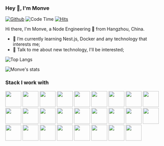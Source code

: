 ### Hey 👋, I'm Monve

[![Github](https://img.shields.io/github/followers/Monve?label=Follow&style=social)](https://github.com/Monve)
![Code Time](https://img.shields.io/endpoint?style=for-the-badge&url=https://codetime-api.datreks.com/badge/3916?logoColor=white%26project=%26recentMS=0%26showProject=false)
[![Hits](https://hits.seeyoufarm.com/api/count/incr/badge.svg?url=https%3A%2F%2Fgithub.com%2FMonveChen&count_bg=%2379C83D&title_bg=%23555555&icon=&icon_color=%23E7E7E7&title=visit&edge_flat=false)](https://hits.seeyoufarm.com)

Hi there, I'm Monve, a Node Engineering 🚀 from Hangzhou, China.

- 🌱 I’m currently learning Nest.js, Docker and any technology that interests me;
- 💬 Talk to me about new technology, I'll be interested;

![Top Langs](https://github-readme-stats-89dq8p8qw.vercel.app/api/top-langs/?username=MonveChen&hide=html&theme=dracula)

![Monve's stats](https://github-readme-stats-89dq8p8qw.vercel.app/api?username=MonveChen&show_icons=true&count_private=true&line_height=33.7&theme=dracula)

### Stack I work with

<code><img height="50" src="https://www.vectorlogo.zone/logos/typescriptlang/typescriptlang-ar21.svg"></code>
<code><img height="50" src="https://www.vectorlogo.zone/logos/nestjs/nestjs-ar21.svg"></code>
<code><img height="50" src="https://www.vectorlogo.zone/logos/docker/docker-ar21.svg"></code>
<code><img height="50" src="https://www.vectorlogo.zone/logos/nodejs/nodejs-ar21.svg"></code>
<code><img height="50" src="https://www.vectorlogo.zone/logos/mongodb/mongodb-ar21.svg"></code>
<code><img height="50" src="https://www.vectorlogo.zone/logos/redis/redis-ar21.svg"></code>
<code><img height="50" src="https://www.vectorlogo.zone/logos/mysql/mysql-ar21.svg"></code>
<code><img height="50" src="https://www.vectorlogo.zone/logos/apache_kafka/apache_kafka-ar21.svg"></code>
<code><img height="50" src="https://www.vectorlogo.zone/logos/python/python-ar21.svg"></code>
<code><img height="50" src="https://www.vectorlogo.zone/logos/rabbitmq/rabbitmq-ar21.svg"></code>
<code><img height="50" src="https://www.vectorlogo.zone/logos/linux/linux-ar21.svg"></code>
<code><img height="50" src="https://www.vitejs.net/logo.svg"></code>
<code><img height="50" src="https://aws1.discourse-cdn.com/business4/uploads/dfn/original/1X/a6d6c5b4e246cd075a009424601bc981b3086fb4.png"></code>
<code><img height="50" src="https://www.vectorlogo.zone/logos/gitlab/gitlab-ar21.svg"></code>
<code><img height="50" src="https://upload.wikimedia.org/wikipedia/commons/thumb/8/88/Ovpntech_logo-s_REVISED.png/440px-Ovpntech_logo-s_REVISED.png"></code>
<code><img height="50" src="https://www.vectorlogo.zone/logos/reactjs/reactjs-ar21.svg"></code>
<code><img height="50" src="https://www.vectorlogo.zone/logos/apple_objectivec/apple_objectivec-ar21.svg"></code>
<code><img height="50" src="https://www.vectorlogo.zone/logos/android/android-ar21.svg"></code>
<code><img height="50" src="https://www.cocos.com/wp-content/themes/cocos/image/logo.png"></code>
<code><img height="50" src="https://www.vectorlogo.zone/logos/electronjs/electronjs-ar21.svg"></code>
<code><img height="50" src="https://www.vectorlogo.zone/logos/nginx/nginx-ar21.svg"></code>
<code><img height="50" src="https://www.vectorlogo.zone/logos/shell/shell-ar21.svg"></code>
<code><img height="50" src="https://www.vectorlogo.zone/logos/javascript/javascript-ar21.svg"></code>
<code><img height="50" src="https://www.vectorlogo.zone/logos/ubuntu/ubuntu-ar21.svg"></code>
<code><img height="50" src="https://www.vectorlogo.zone/logos/alibabacloud/alibabacloud-ar21.svg"></code>
<code><img height="50" src="https://www.vectorlogo.zone/logos/amazon_aws/amazon_aws-ar21.svg"></code>
